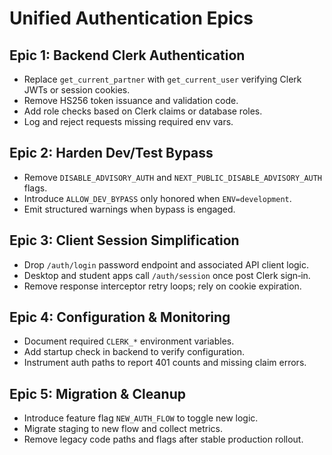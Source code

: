 # Unified Authentication Epics

## Epic 1: Backend Clerk Authentication
- Replace `get_current_partner` with `get_current_user` verifying Clerk JWTs or session cookies.
- Remove HS256 token issuance and validation code.
- Add role checks based on Clerk claims or database roles.
- Log and reject requests missing required env vars.

## Epic 2: Harden Dev/Test Bypass
- Remove `DISABLE_ADVISORY_AUTH` and `NEXT_PUBLIC_DISABLE_ADVISORY_AUTH` flags.
- Introduce `ALLOW_DEV_BYPASS` only honored when `ENV=development`.
- Emit structured warnings when bypass is engaged.

## Epic 3: Client Session Simplification
- Drop `/auth/login` password endpoint and associated API client logic.
- Desktop and student apps call `/auth/session` once post Clerk sign‑in.
- Remove response interceptor retry loops; rely on cookie expiration.

## Epic 4: Configuration & Monitoring
- Document required `CLERK_*` environment variables.
- Add startup check in backend to verify configuration.
- Instrument auth paths to report 401 counts and missing claim errors.

## Epic 5: Migration & Cleanup
- Introduce feature flag `NEW_AUTH_FLOW` to toggle new logic.
- Migrate staging to new flow and collect metrics.
- Remove legacy code paths and flags after stable production rollout.

